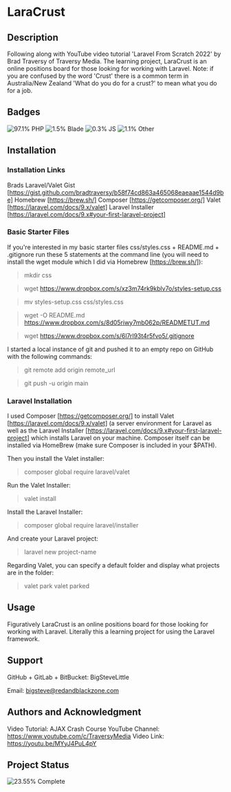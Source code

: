 # LaraCrust

## Description
Following along with YouTube video tutorial 'Laravel From Scratch 2022' by Brad Traversy of Traversy Media. The learning project, LaraCrust is an online positions board for those looking for working with Laravel. Note: if you are confused by the word 'Crust' there is a common term in Australia/New Zealand 'What do you do for a crust?' to mean what you do for a job. 

## Badges
![97.1% PHP](https://img.shields.io/static/v1?label=PHP&message=97.1%&color=purple)
![1.5% Blade](https://img.shields.io/static/v1?label=Blade&message=1.5%&color=pink)
![0.3% JS](https://img.shields.io/static/v1?label=JS&message=0.3%&color=yellow)
![1.1% Other](https://img.shields.io/static/v1?label=Other&message=1.1%&color=lightgray)

## Installation
### Installation Links
Brads Laravel/Valet Gist [https://gist.github.com/bradtraversy/b58f74cd863a465068eaeaae1544d9be]
Homebrew [https://brew.sh/]
Composer [https://getcomposer.org/]
Valet [https://laravel.com/docs/9.x/valet]
Laravel Installer [https://laravel.com/docs/9.x#your-first-laravel-project]

### Basic Starter Files
If you're interested in my basic starter files css/styles.css + README.md + .gitignore run these 5 statements at the command line (you will need to install the wget module which I did via Homebrew [https://brew.sh/]):

> mkdir css 

> wget https://www.dropbox.com/s/xz3m74rk9kblv7o/styles-setup.css 

> mv styles-setup.css css/styles.css 

> wget -O README.md https://www.dropbox.com/s/8d05riwy7mb062p/READMETUT.md 

> wget https://www.dropbox.com/s/6l7rl93t4r5fvo5/.gitignore 

I started a local instance of git and pushed it to an empty repo on GitHub with the following commands:

> git remote add origin remote_url

> git push -u origin main

### Laravel Installation

I used Composer [https://getcomposer.org/] to install Valet [https://laravel.com/docs/9.x/valet] (a server environment for Laravel as well as the Laravel Installer [https://laravel.com/docs/9.x#your-first-laravel-project] which installs Laravel  on your machine. Composer itself can be installed via HomeBrew (make sure Composer is included in your $PATH).

Then you install the Valet installer:
> composer global require laravel/valet

Run the Valet Installer:
> valet install

Install the Laravel Installer:
> composer global require laravel/installer

And create your Laravel project:
> laravel new project-name

Regarding Valet, you can specify a default folder and display what projects are in the folder:
> valet park
> valet parked

## Usage
Figuratively LaraCrust is an online positions board for those looking for working with Laravel. Literally this a learning project for using the Laravel framework. 

## Support
GitHub + GitLab + BitBucket: BigSteveLittle

Email: bigsteve@redandblackzone.com

## Authors and Acknowledgment
Video Tutorial: AJAX Crash Course
YouTube Channel: https://www.youtube.com/c/TraversyMedia
Video Link: https://youtu.be/MYyJ4PuL4pY

## Project Status
![23.55% Complete](https://img.shields.io/static/v1?label=Completed&message=23.55%&color=green)